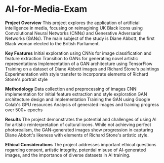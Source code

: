 # AI-for-Media-Exam

**Project Overview**
This project explores the application of artificial intelligence in media, focusing on reimagining UK Black icons using Convolutional Neural Networks (CNNs) and Generative Adversarial Networks (GANs). The main subject of the study is Diane Abbott, the first Black woman elected to the British Parliament.

**Key Features**
Initial exploration using CNNs for image classification and feature extraction
Transition to GANs for generating novel artistic representations
Implementation of a GAN architecture using TensorFlow
Training on a dataset of Diane Abbott images and Richard Stone's paintings
Experimentation with style transfer to incorporate elements of Richard Stone's portrait style

**Methodology**
Data collection and preprocessing of images
CNN implementation for initial feature extraction and style exploration
GAN architecture design and implementation
Training the GAN using Google Colab's GPU resources
Analysis of generated images and training progress over 500+ epochs

**Results**
The project demonstrates the potential and challenges of using AI for artistic reinterpretation of cultural icons. While not achieving perfect photorealism, the GAN-generated images show progression in capturing Diane Abbott's likeness with elements of Richard Stone's artistic style.

**Ethical Considerations**
The project addresses important ethical questions regarding consent, artistic integrity, potential misuse of AI-generated images, and the importance of diverse datasets in AI training.
